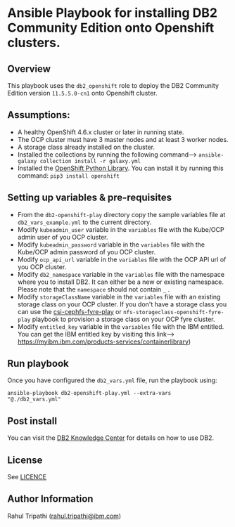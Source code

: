 Ansible Playbook for installing DB2 Community Edition onto Openshift clusters.
=========

## Overview
This playbook uses the `db2_openshift` role to deploy the DB2 Community Edition version `11.5.5.0-cn1` onto Openshift cluster.

Assumptions:
------------

 - A healthy OpenShift 4.6.x cluster or later in running state.
 - The OCP cluster must have 3 master nodes and at least 3 worker nodes.
 - A storage class already installed on the cluster.
 - Installed the collections by running the following command--> `ansible-galaxy collection install -r galaxy.yml`
 - Installed the [OpenShift Python Library](https://pypi.org/project/openshift/). You can install it by running this command: `pip3 install openshift`

## Setting up variables & pre-requisites

- From the `db2-openshift-play` directory copy the sample variables file at `db2_vars_example.yml` to the  current directory.
- Modify `kubeadmin_user` variable in the `variables` file with the Kube/OCP admin user of you OCP cluster.
- Modify `kubeadmin_password` variable in the `variables` file with the Kube/OCP admin password of you OCP cluster.
- Modify `ocp_api_url` variable in the `variables` file with the OCP API url of you OCP cluster.
- Modify `db2_namespace` variable in the `variables` file with the namespace where you to install DB2. It can either be a new or existing namespace. Please note that the `namespace` should not contain `_` .
- Modify `storageClassName` variable in the `variables` file with an existing storage class on your OCP cluster. If you don't have a storage class you can use the [csi-cephfs-fyre-play](https://github.com/IBM/community-automation/tree/master/ansible/csi-cephfs-fyre-play) or `nfs-storageclass-openshift-fyre-play` playbook to provision a storage class on your OCP fyre cluster.
- Modify `entitled_key` variable in the `variables` file with the IBM entitled. You can get the IBM entitled key by visiting this link--> https://myibm.ibm.com/products-services/containerlibrary)

## Run playbook


Once you have configured the `db2_vars.yml` file, run the playbook using:

```
ansible-playbook db2-openshift-play.yml --extra-vars  "@./db2_vars.yml"
```

## Post install
You can visit the [DB2 Knowledge Center](https://www.ibm.com/support/knowledgecenter/SSEPGG_11.5.0/com.ibm.db2.luw.welcome.doc/doc/welcome.html) for details on how to use DB2.


License
-------

See [LICENCE](https://github.com/IBM/community-automation/blob/master/LICENSE)

Author Information
------------------

Rahul Tripathi (rahul.tripathi@ibm.com)  